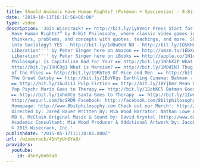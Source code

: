 ```yaml
---
title: Should Animals Have Human Rights? (Pokémon + Speciesism) - 8-Bit Philosophy
date: "2019-10-11T16:16:56+08:00"
type: video
description: 'Join Wisecrack! ►► http://bit.ly/1y8Veir Press Start for “Should Animals
  Have Human Rights?” by 8-Bit Philosophy, where classic video games introduce famous
  thinkers, problems, and concepts with quotes, teachings, and more. Should we expand
  into Sociology? YES - http://bit.ly/1d8u0oH NO - http://bit.ly/1QSKHCO Get ''Animal
  Liberation'''' by Peter Singer here on Amazon ►► http://amzn.to/1EbXerQ Get ''Animal
  Liberation'''' by Peter Singer here on iBooks ►► http://apple.co/1H1reia More 8-Bit
  Philosophy: Is Capitalism Bad For You? ►► http://bit.ly/1NhhX2P What is Real? ►►
  http://bit.ly/1HHC9g1 What is Marxism? ►► http://bit.ly/1M0dINJ Thug Notes: Lord
  of the Flies ►► http://bit.ly/19RhTe0 Of Mice and Men  ►► http://bit.ly/1GokKHn
  The Great Gatsby ►► http://bit.ly/1BoYKqs Earthling Cinema: Batman - The Dark Knight
  ►► http://bit.ly/1buIi1J Pulp Fiction ►► http://bit.ly/18Yjbmr Mean Girls ►► http://bit.ly/1GWjlpy
  Pop Psych: Mario Goes to Therapy ►► http://bit.ly/1GobKCl Batman Goes to Therapy
  ►► http://bit.ly/1xhmXCy Santa Goes to Therapy  ►► http://bit.ly/1Iwqpuo Email Alerts:
  http://eepurl.com/bcSRD9 Facebook: http://facebook.com/8bitphilosophy Twitter: http://twitter.com/8bitphilosophy
  Homepage: http://www.8bitphilosophy.com Check out our Merch!: http://www.wisecrack.co/store
  Directed by: Jared Bauer Written By: Mia Wood Narrator: Nathan Lowe Animation Producer:
  MB X. McClain Original Music & Sound by: David Krystal (http://www.davidkrystalmusic.com)
  Academic Consultant: Mia Wood Producer & Additional Artwork by: Jacob S. Salamon
  © 2015 Wisecrack, Inc.'
publishdate: "2015-05-17T11:30:01.000Z"
url: /wisecrack/45nYyUn6Ya8/
providers:
  youtube:
    id: 45nYyUn6Ya8
---
```

